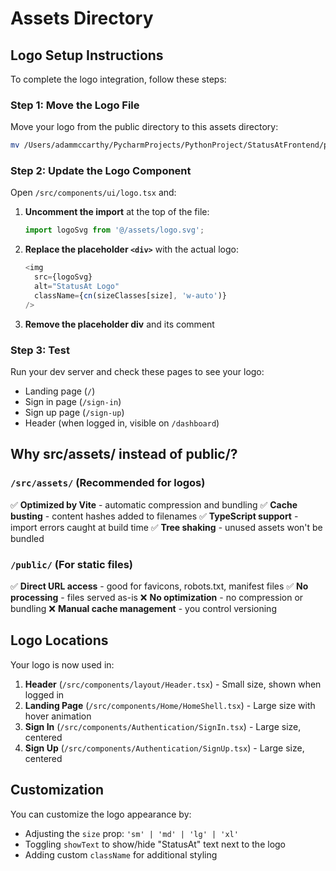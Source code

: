 # Assets Directory

## Logo Setup Instructions

To complete the logo integration, follow these steps:

### Step 1: Move the Logo File
Move your logo from the public directory to this assets directory:

```bash
mv /Users/adammccarthy/PycharmProjects/PythonProject/StatusAtFrontend/public/logo.svg /Users/adammccarthy/PycharmProjects/PythonProject/StatusAtFrontend/src/assets/logo.svg
```

### Step 2: Update the Logo Component
Open `/src/components/ui/logo.tsx` and:

1. **Uncomment the import** at the top of the file:
   ```typescript
   import logoSvg from '@/assets/logo.svg';
   ```

2. **Replace the placeholder `<div>`** with the actual logo:
   ```typescript
   <img 
     src={logoSvg} 
     alt="StatusAt Logo" 
     className={cn(sizeClasses[size], 'w-auto')}
   />
   ```

3. **Remove the placeholder div** and its comment

### Step 3: Test
Run your dev server and check these pages to see your logo:
- Landing page (`/`)
- Sign in page (`/sign-in`)
- Sign up page (`/sign-up`)
- Header (when logged in, visible on `/dashboard`)

## Why src/assets/ instead of public/?

### `/src/assets/` (Recommended for logos)
✅ **Optimized by Vite** - automatic compression and bundling
✅ **Cache busting** - content hashes added to filenames
✅ **TypeScript support** - import errors caught at build time
✅ **Tree shaking** - unused assets won't be bundled

### `/public/` (For static files)
✅ **Direct URL access** - good for favicons, robots.txt, manifest files
✅ **No processing** - files served as-is
❌ **No optimization** - no compression or bundling
❌ **Manual cache management** - you control versioning

## Logo Locations

Your logo is now used in:
1. **Header** (`/src/components/layout/Header.tsx`) - Small size, shown when logged in
2. **Landing Page** (`/src/components/Home/HomeShell.tsx`) - Large size with hover animation
3. **Sign In** (`/src/components/Authentication/SignIn.tsx`) - Large size, centered
4. **Sign Up** (`/src/components/Authentication/SignUp.tsx`) - Large size, centered

## Customization

You can customize the logo appearance by:
- Adjusting the `size` prop: `'sm' | 'md' | 'lg' | 'xl'`
- Toggling `showText` to show/hide "StatusAt" text next to the logo
- Adding custom `className` for additional styling

